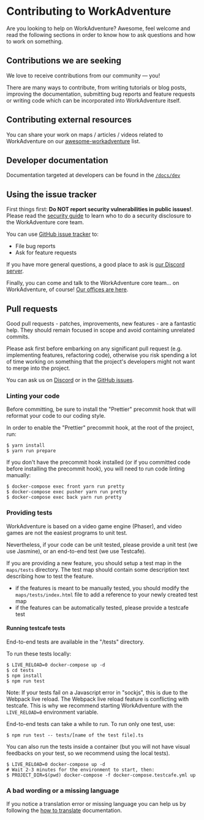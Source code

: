 # Contributing to WorkAdventure

Are you looking to help on WorkAdventure? Awesome, feel welcome and read the following sections in order to know how to
ask questions and how to work on something.

## Contributions we are seeking

We love to receive contributions from our community — you!

There are many ways to contribute, from writing tutorials or blog posts, improving the documentation,
submitting bug reports and feature requests or writing code which can be incorporated into WorkAdventure itself.

## Contributing external resources

You can share your work on maps / articles / videos related to WorkAdventure on our [awesome-workadventure](https://github.com/workadventure/awesome-workadventure) list.

## Developer documentation

Documentation targeted at developers can be found in the [`/docs/dev`](docs/dev/)

## Using the issue tracker

First things first: **Do NOT report security vulnerabilities in public issues!**.
Please read the [security guide](SECURITY.md) to learn who to do a security disclosure to the WorkAdventure core team.

You can use [GitHub issue tracker](https://github.com/thecodingmachine/workadventure/issues) to:

- File bug reports
- Ask for feature requests

If you have more general questions, a good place to ask is [our Discord server](https://discord.gg/YGtngdh9gt).

Finally, you can come and talk to the WorkAdventure core team... on WorkAdventure, of course! [Our offices are here](https://play.staging.workadventu.re/@/tcm/workadventure/wa-village).

## Pull requests

Good pull requests - patches, improvements, new features - are a fantastic help. They should remain focused in scope
and avoid containing unrelated commits.

Please ask first before embarking on any significant pull request (e.g. implementing features, refactoring code),
otherwise you risk spending a lot of time working on something that the project's developers might not want to merge
into the project.

You can ask us on [Discord](https://discord.gg/YGtngdh9gt) or in the [GitHub issues](https://github.com/thecodingmachine/workadventure/issues).

### Linting your code

Before committing, be sure to install the "Prettier" precommit hook that will reformat your code to our coding style.

In order to enable the "Prettier" precommit hook, at the root of the project, run:

```console
$ yarn install
$ yarn run prepare
```

If you don't have the precommit hook installed (or if you committed code before installing the precommit hook), you will need
to run code linting manually:

```console
$ docker-compose exec front yarn run pretty
$ docker-compose exec pusher yarn run pretty
$ docker-compose exec back yarn run pretty
```

### Providing tests

WorkAdventure is based on a video game engine (Phaser), and video games are not the easiest programs to unit test.

Nevertheless, if your code can be unit tested, please provide a unit test (we use Jasmine), or an end-to-end test (we use Testcafe).

If you are providing a new feature, you should setup a test map in the `maps/tests` directory. The test map should contain
some description text describing how to test the feature.

* if the features is meant to be manually tested, you should modify the `maps/tests/index.html` file to add a reference
  to your newly created test map
* if the features can be automatically tested, please provide a testcafe test

#### Running testcafe tests

End-to-end tests are available in the "/tests" directory.

To run these tests locally:

```console
$ LIVE_RELOAD=0 docker-compose up -d
$ cd tests
$ npm install
$ npm run test
```

Note: If your tests fail on a Javascript error in "sockjs", this is due to the
Webpack live reload. The Webpack live reload feature is conflicting with testcafe. This is why we recommend starting
WorkAdventure with the `LIVE_RELOAD=0` environment variable.

End-to-end tests can take a while to run. To run only one test, use:

```console
$ npm run test -- tests/[name of the test file].ts
```

You can also run the tests inside a container (but you will not have visual feedbacks on your test, so we recommend using
the local tests).

```console
$ LIVE_RELOAD=0 docker-compose up -d
# Wait 2-3 minutes for the environment to start, then:
$ PROJECT_DIR=$(pwd) docker-compose -f docker-compose.testcafe.yml up
```

### A bad wording or a missing language

If you notice a translation error or missing language you can help us by following the [how to translate](docs/dev/how-to-translate.md) documentation.

